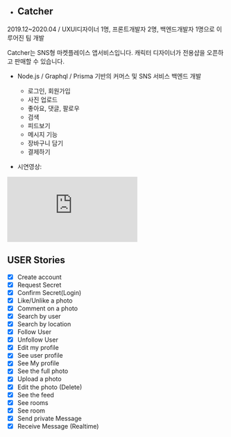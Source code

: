 - ## Catcher

2019.12~2020.04 / UXUI디자이너 1명, 프론트개발자 2명, 백엔드개발자 1명으로 이루어진 팀 개발

Catcher는 SNS형 마켓플레이스 앱서비스입니다. 캐릭터 디자이너가 전용샵을 오픈하고 판매할 수 있습니다.

- Node.js / Graphql / Prisma 기반의 커머스 및 SNS 서비스 백엔드 개발
    - 로그인, 회원가입
    - 사진 업로드
    - 좋아요, 댓글, 팔로우
    - 검색
    - 피드보기
    - 메시지 기능
    - 장바구니 담기
    - 결제하기
    
- 시연영상: 

<iframe class="youtube" src="https://youtu.be/fWxG4UflDx4"  
 frameborder="0" allow="autoplay; encrypted-media" allowfullscreen></iframe>  


## USER Stories
- [x] Create account
- [x] Request Secret
- [x] Confirm Secret(Login)
- [x] Like/Unlike a photo
- [x] Comment on a photo
- [x] Search by user
- [x] Search by location
- [x] Follow User
- [x] Unfollow User
- [x] Edit my profile
- [x] See user profile
- [x] See My profile
- [x] See the full photo
- [x] Upload a photo
- [x] Edit the photo (Delete)
- [x] See the feed
- [x] See rooms
- [x] See room
- [x] Send private Message
- [x] Receive Message (Realtime)
